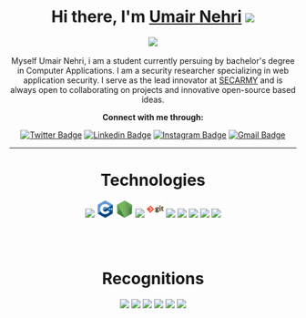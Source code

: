 <h1 align="center">Hi there, I'm <a href="https://umair9747.github.io/" target="_blank">Umair Nehri</a> <img
src="https://media.giphy.com/media/mA28dHGEU8Us36wEYJ/giphy.gif" height="32" /></h1> 
<div align="center">
<img src="https://storage.googleapis.com/gweb-uniblog-publish-prod/original_images/Dino_non-birthday_version.gif">
  </div>
  <div align="center">
  <p>Myself Umair Nehri, i am a student currently persuing by bachelor's degree in Computer Applications. I am a security researcher specializing in web application security. I serve as the lead innovator at <a href="https://secarmy.org/">SECARMY</a> and is always open to collaborating on projects and innovative open-source based ideas.</p>
  
  <p><b>Connect with me through:</b></p>
  
[![Twitter Badge](https://img.shields.io/badge/-UmairNehri-blue?style=flat-square&logo=twitter&logoColor=white&link=https://twitter.com/0x9747)](https://twitter.com/0x9747)
[![Linkedin Badge](https://img.shields.io/badge/-UmairNehri-blue?style=flat-square&logo=Linkedin&logoColor=white&link=https://www.linkedin.com/in/umair-nehri-49699317a/)](https://www.linkedin.com/in/umair-nehri-49699317a/)
[![Instagram Badge](https://img.shields.io/badge/-umairnehri9747-purple?style=flat-square&logo=instagram&logoColor=white&link=https://www.instagram.com/umairnehri9747)](https://www.instagram.com/umairnehri9747)
[![Gmail Badge](https://img.shields.io/badge/-umairnehri9747@gmail.com-c14438?style=flat-square&logo=Gmail&logoColor=white&link=mailto:kanna6501@gmail.com)](mailto:umairnehri9747@gmail.com)

<hr>

<h1>Technologies</h1>

<img height="30" src="https://upload.wikimedia.org/wikipedia/commons/thumb/2/20/Bash_Logo_black_and_white_icon_only.svg/1200px-Bash_Logo_black_and_white_icon_only.svg.png">
<img height="30" src="https://raw.githubusercontent.com/github/explore/80688e429a7d4ef2fca1e82350fe8e3517d3494d/topics/cpp/cpp.png">
<img height="30" src="https://raw.githubusercontent.com/github/explore/80688e429a7d4ef2fca1e82350fe8e3517d3494d/topics/nodejs/nodejs.png">
<img height="30" src="https://www.docker.com/sites/default/files/d8/styles/role_icon/public/2019-07/Moby-logo.png">
<img height="30" src="https://raw.githubusercontent.com/github/explore/80688e429a7d4ef2fca1e82350fe8e3517d3494d/topics/git/git.png">
<img height="30" src="https://camo.githubusercontent.com/98ed65187a84ecf897273d9fa18118ce45845057/68747470733a2f2f7261772e6769746875622e636f6d2f676f6c616e672d73616d706c65732f676f706865722d766563746f722f6d61737465722f676f706865722e706e67">
<img height="30" src="https://lh3.googleusercontent.com/proxy/LKDQEv3YIrzaPERU2FvaPuMOly27O5q2CGXAYiX-bdJutFb4iejop0oe1WVevt2837hPNiIqyWwj0Kxboa4hLmJn6CIx10oN5ECb3YyuYh0_vNgD47A">
<img height="30" src="https://seeklogo.com/images/C/css3-logo-8724075274-seeklogo.com.png">
<img height="30" src="https://upload.wikimedia.org/wikipedia/commons/thumb/b/b2/Bootstrap_logo.svg/480px-Bootstrap_logo.svg.png">
<img height="30" src="https://react.semantic-ui.com/logo.png">

<br><br>
  
  
<h1>Recognitions</h1>

<img height="100" src="https://www.thehaguesecuritydelta.com/media/com_hsd/partner/134/logo/Schermafbeelding-2018-08-31-om-16-40-55.png">
<img height="100" src="https://upload.wikimedia.org/wikipedia/commons/thumb/e/e0/United_States_Department_of_Defense_Seal.svg/1200px-United_States_Department_of_Defense_Seal.svg.png">
<img height="100" src="https://smallimg.pngkey.com/png/small/139-1391687_in-june-2015-the-united-nations-general-assembly.png">
<img height="100" src="https://miro.medium.com/max/3150/1*KYCrre6RoAL-igNsU99Xdw.png">
<img height="100" src="https://www.cert.ssi.gouv.fr/images/logo_anssi.png">
<img height="100" src="https://cert.gov.az/upload/Image/partners/partners-14.png">
</div>
